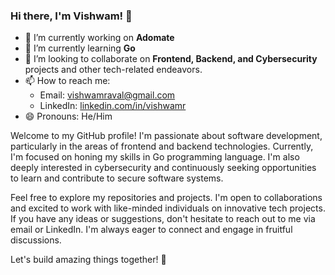 <!--
**vishwamraval/vishwamraval** is a ✨ _special_ ✨ repository because its `README.md` (this file) appears on your GitHub profile.

Here are some ideas to get you started:
-->

### Hi there, I'm Vishwam! 👋

- 🔭 I’m currently working on **Adomate**
- 🌱 I’m currently learning **Go**
- 👯 I’m looking to collaborate on **Frontend, Backend, and Cybersecurity** projects and other tech-related endeavors.
- 📫 How to reach me:
  - Email: [vishwamraval@gmail.com](mailto:vishwamraval@gmail.com)
  - LinkedIn: [linkedin.com/in/vishwamr](https://www.linkedin.com/in/vishwamr/)
- 😄 Pronouns: He/Him

Welcome to my GitHub profile! I'm passionate about software development, particularly in the areas of frontend and backend technologies. Currently, I'm focused on honing my skills in Go programming language. I'm also deeply interested in cybersecurity and continuously seeking opportunities to learn and contribute to secure software systems.

Feel free to explore my repositories and projects. I'm open to collaborations and excited to work with like-minded individuals on innovative tech projects. If you have any ideas or suggestions, don't hesitate to reach out to me via email or LinkedIn. I'm always eager to connect and engage in fruitful discussions.

Let's build amazing things together! 🚀
